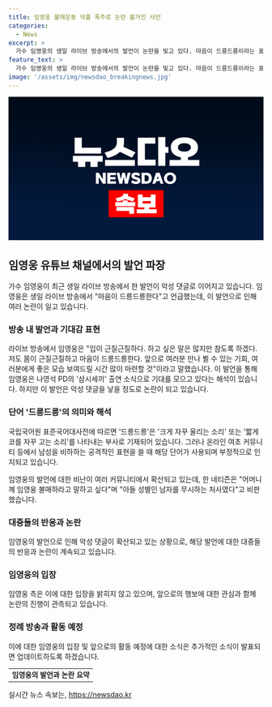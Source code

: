 ```yaml
---
title: 임영웅 불매운동 악플 폭주로 논란 불거진 사안
categories:
  - News
excerpt: >
  가수 임영웅의 생일 라이브 방송에서의 발언이 논란을 빚고 있다. 마음이 드릉드릉이라는 표현이 악성 댓글로 연결되며 비판을 받고 있는데, 이는 실제는 나영석 PD의 삼시세끼 출연 소식과 관련된 긍정적 표현이었던 것으로 알려졌다. 그러나 해당 표현이 여초 커뮤니티에서 남성 비하의 의도로 해석되고 있어 논란이 되고 있으며, 이에 대한 악성 댓글이 쏟아지고 있다.
feature_text: >
  가수 임영웅의 생일 라이브 방송에서의 발언이 논란을 빚고 있다. 마음이 드릉드릉이라는 표현이 악성 댓글로 연결되며 비판을 받고 있는데, 이는 실제는 나영석 PD의 삼시세끼 출연 소식과 관련된 긍정적 표현이었던 것으로 알려졌다. 그러나 해당 표현이 여초 커뮤니티에서 남성 비하의 의도로 해석되고 있어 논란이 되고 있으며, 이에 대한 악성 댓글이 쏟아지고 있다.
image: '/assets/img/newsdao_breakingnews.jpg'
---
```


<p><img src="/assets/img/newsdao_breakingnews.jpg" alt="pcversion 속보" /></p>

<h2 data-ke-size="size26">임영웅 유튜브 채널에서의 발언 파장</h2>

<p data-ke-size="size16">가수 임영웅이 최근 생일 라이브 방송에서 한 발언이 악성 댓글로 이어지고 있습니다. 임영웅은 생일 라이브 방송에서 "마음이 드릉드릉한다"고 언급했는데, 이 발언으로 인해 여러 논란이 일고 있습니다.</p>

<h3>방송 내 발언과 기대감 표현</h3>

<p data-ke-size="size16">라이브 방송에서 임영웅은 "입이 근질근질하다. 하고 싶은 말은 많지만 참도록 하겠다. 저도 몸이 근질근질하고 마음이 드릉드릉한다. 앞으로 여러분 만나 뵐 수 있는 기회, 여러분에게 좋은 모습 보여드릴 시간 많이 마련할 것"이라고 말했습니다. 이 발언을 통해 임영웅은 나영석 PD의 '삼시세끼' 출연 소식으로 기대를 모으고 있다는 해석이 있습니다. 하지만 이 발언은 악성 댓글을 낳을 정도로 논란이 되고 있습니다.</p>

<h3>단어 '드릉드릉'의 의미와 해석</h3>

<p data-ke-size="size16">국립국어원 표준국어대사전에 따르면 '드릉드릉'은 '크게 자꾸 울리는 소리' 또는 '짧게 코를 자꾸 고는 소리'를 나타내는 부사로 기재되어 있습니다. 그러나 온라인 여초 커뮤니티 등에서 남성을 비하하는 공격적인 표현을 쓸 때 해당 단어가 사용되며 부정적으로 인지되고 있습니다.</p>

<p data-ke-size="size16">임영웅의 발언에 대한 비난이 여러 커뮤니티에서 확산되고 있는데, 한 네티즌은 "어머니께 임영웅 불매하라고 말하고 싶다"며 "아들 성별인 남자를 무시하는 처사였다"고 비판했습니다.</p>

<h3>대중들의 반응과 논란</h3>

<p data-ke-size="size16">임영웅의 발언으로 인해 악성 댓글이 확산되고 있는 상황으로, 해당 발언에 대한 대중들의 반응과 논란이 계속되고 있습니다.</p>

<h3>임영웅의 입장</h3>

<p data-ke-size="size16">임영웅 측은 이에 대한 입장을 밝히지 않고 있으며, 앞으로의 행보에 대한 관심과 함께 논란의 진행이 관측되고 있습니다.</p>

<h3>정례 방송과 활동 예정</h3>

<p data-ke-size="size16">이에 대한 임영웅의 입장 및 앞으로의 활동 예정에 대한 소식은 추가적인 소식이 발표되면 업데이트하도록 하겠습니다.</p>

<table>
  <tr>
    <td style="text-align: center; height: 17px;"><b>임영웅의 발언과 논란 요약</b></td>
  </tr>
</table>
실시간 뉴스 속보는, <a href="https://newsdao.kr" rel="dofollow">https://newsdao.kr</a>


